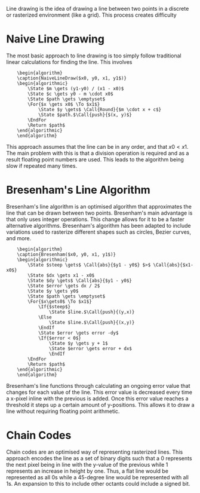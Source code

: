 Line drawing is the idea of drawing a line between two points in a discrete or rasterized environment (like a grid). This process creates difficulty 
# Naive Line Drawing
The most basic approach to line drawing is too simply follow traditional linear calculations for finding the line. This involves 

```pseudo
	\begin{algorithm}
	\caption{NaiveLineDraw($x0, y0, x1, y1$)}
	\begin{algorithmic}
		\State $m \gets (y1-y0) / (x1 - x0)$
		\State $c \gets y0 - m \cdot x0$
		\State $path \gets \emptyset$
		\For{$x \gets x0$ \To $x1$}
			\State $y \gets$ \Call{Round}{$m \cdot x + c$}
			\State $path.$\Call{push}{$(x, y)$}
		\EndFor
		\Return $path$
	\end{algorithmic}
	\end{algorithm}
```
This approach assumes that the line can be in any order, and that $x0<x1$. The main problem with this is that a division operation is required and as a result floating point numbers are used. This leads to the algorithm being slow if repeated many times. 

# Bresenham's Line Algorithm
Bresenham's line algorithm is an optimised algorithm that approximates the line that can be drawn between two points. Bresenham's main advantage is that only uses integer operations. This change allows for it to be a faster alternative algorithms. Bresenham's algorithm has been adapted to include variations used to rasterize different shapes such as circles, Bezier curves, and more.
```pseudo
	\begin{algorithm}
	\caption{Bresenham($x0, y0, x1, y1$)}
	\begin{algorithmic}
		\State $steep \gets$ \Call{abs}{$y1 - y0$} $>$ \Call{abs}{$x1-x0$}
		\State $dx \gets x1 - x0$
		\State $dy \gets$ \Call{abs}{$y1 - y0$}
		\State $error \gets dx / 2$
		\State $y \gets y0$
		\State $path \gets \emptyset$
		\For{$x\gets0$ \To $x1$}
			\If{$steep$}
				\State $line.$\Call{push}{(y,x)}
			\Else
				\State $line.$\Call{push}{(x,y)}
			\EndIf
			\State $error \gets error -dy$
			\If{$error < 0$}
				\State $y \gets y + 1$ 
				\State $error \gets error + dx$
				\EndIf
		\EndFor
		\Return $path$
	\end{algorithmic}
	\end{algorithm}
```
Bresenham's line functions through calculating an ongoing error value that changes for each value of the line. This error value is decreased every time a x-pixel inline with the previous is added. Once this error value reaches a threshold it steps up a certain amount of y-positions. This allows it to draw a line without requiring floating point arithmetic. 

# Chain Codes
Chain codes are an optimised way of representing rasterized lines. This approach encodes the line as a set of binary digits such that a 0 represents the next pixel being in line with the y-value of the previous while 1 represents an increase in height by one. Thus, a flat line would be represented as all 0s while a 45-degree line would be represented with all 1s. An expansion to this to include other octants could include a signed bit. 
